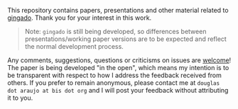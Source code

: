 This repository contains papers, presentations and other material related to [gingado](https://dkgaraujo.github.io/gingado/). Thank you for your interest in this work.

> Note: `gingado` is still being developed, so differences between presentations/working paper versions are to be expected and reflect the normal development process.

Any comments, suggestions, questions or criticisms on issues are [welcome](https://github.com/dkgaraujo/gingado_comms/issues)! The paper is being developed "in the open", which means my intention is to be transparent with respect to how I address the feedback received from others. If you prefer to remain anonymous, please contact me at `douglas dot araujo at bis dot org` and I will post your feedback without attributing it to you.
